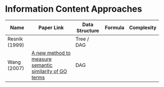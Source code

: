 # Information Content Approaches

| Name          | Paper Link                                                                 | Data Structure | Formula | Complexity | 
|---------------|----------------------------------------------------------------------------|----------------|---------|------------|
| Resnik (1999) | | Tree / DAG     |  |  |
| Wang (2007)   | [A new method to measure semantic similarity of GO terms]([https://academic.oup.com/bioinformatics/article/23/10/1274/197095](https://academic.oup.com/bioinformatics/article/23/10/1274/197095?login=false)) | DAG |  |  |
